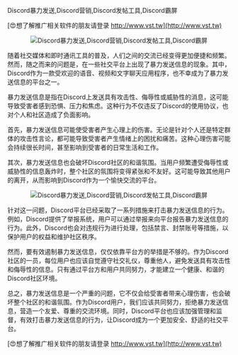 Discord暴力发送,Discord营销,Discord发帖工具,Discord霸屏

[😍想了解推广相关软件的朋友请登录 http://www.vst.tw](http://www.vst.tw)

 <center><img src="https://vst.tw/MP4/tuiguang/png/1.png" alt="Discord暴力发送,Discord营销,Discord发帖工具,Discord霸屏"></center>

随着社交媒体和即时通讯工具的普及，人们之间的交流已经变得更加便捷和频繁。然而，随之而来的问题是，在一些社交平台上出现了暴力发送信息的现象。其中，Discord作为一款受欢迎的语音、视频和文字聊天应用程序，也不幸成为了暴力发送信息的平台之一。

暴力发送信息是指在Discord上发送具有攻击性、侮辱性或威胁性的消息，这可能导致受害者感到恐惧、压力和焦虑。这种行为不仅违反了Discord的使用协议，也对个人和社区造成了负面影响。

首先，暴力发送信息可能使受害者产生心理上的伤害。无论是针对个人还是特定群体的攻击性言论，都可能导致受害者产生情绪上的困扰和痛苦。这种心理伤害可能会持续很长时间，甚至影响到受害者的日常生活和工作。

其次，暴力发送信息也会破坏Discord社区的和谐氛围。当用户频繁遭受侮辱性或威胁性的信息轰炸时，整个社区的氛围将变得紧张和不友好。这可能导致其他用户的离开，从而影响到Discord作为一个愉快交流的平台。

 <center><img src="https://vst.tw/MP4/tuiguang/png/3.png" alt="Discord暴力发送,Discord营销,Discord发帖工具,Discord霸屏"></center>

针对这一问题，Discord平台已经采取了一系列措施来打击暴力发送信息的行为。例如，Discord提供了举报系统，用户可以通过举报来向平台报告暴力发送信息的行为。此外，Discord也会对违规行为进行处理，包括禁言、封禁账号等措施，以保护用户的权益和维护社区秩序。

然而，要有效遏制暴力发送信息，仅仅依靠平台方的举措是不够的。作为Discord社区的一员，每位用户也应该自觉遵守社交礼仪，尊重他人，避免发送具有攻击性和侮辱性的信息。只有通过平台方和用户共同努力，才能建立一个健康、和谐的Discord社区环境。

总之，暴力发送信息是一个严重的问题，它不仅会给受害者带来心理伤害，也会破坏整个社区的和谐氛围。作为Discord用户，我们应该共同努力，拒绝暴力发送信息，营造一个友爱、尊重的交流环境。同时，Discord平台也应该加强管理和监督，有效打击暴力发送信息的行为，让Discord成为一个更加安全、舒适的社交平台。

[😍想了解推广相关软件的朋友请登录 http://www.vst.tw](http://www.vst.tw)



